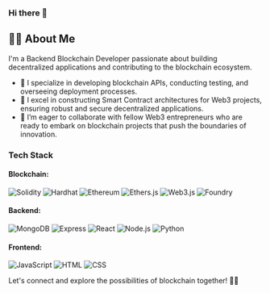 ### Hi there 👋

👨‍💻 About Me
----------------------------------------------------------------------------------------------------------------
I'm a Backend Blockchain Developer passionate about building decentralized applications and contributing to the blockchain ecosystem.

- 🔭 I specialize in developing blockchain APIs, conducting testing, and overseeing deployment processes.
- 🌱 I excel in constructing Smart Contract architectures for Web3 projects, ensuring robust and secure decentralized applications.
- 👯 I’m eager to collaborate with fellow Web3 entrepreneurs who are ready to embark on blockchain projects that push the boundaries of innovation.

### Tech Stack
#### Blockchain:
![Solidity](https://img.shields.io/badge/-Solidity-363636?style=flat-square&logo=solidity&logoColor=white)
![Hardhat](https://img.shields.io/badge/-Hardhat-363636?style=flat-square&logo=hardhat&logoColor=white)
![Ethereum](https://img.shields.io/badge/-Ethereum-363636?style=flat-square&logo=ethereum&logoColor=white)
![Ethers.js](https://img.shields.io/badge/-Ethers.js-363636?style=flat-square&logo=ethereum&logoColor=white)
![Web3.js](https://img.shields.io/badge/-Web3.js-363636?style=flat-square&logo=ethereum&logoColor=white)
![Foundry](https://img.shields.io/badge/-Foundry-363636?style=flat-square)

#### Backend:
![MongoDB](https://img.shields.io/badge/-MongoDB-363636?style=flat-square&logo=mongodb&logoColor=white)
![Express](https://img.shields.io/badge/-Express-363636?style=flat-square&logo=express&logoColor=white)
![React](https://img.shields.io/badge/-React-363636?style=flat-square&logo=reacts&logoColor=white)
![Node.js](https://img.shields.io/badge/-Node.js-363636?style=flat-square&logo=node.js&logoColor=white)
![Python](https://img.shields.io/badge/-Python-363636?style=flat-square&logo=python&logoColor=white)


#### Frontend:
![JavaScript](https://img.shields.io/badge/-JavaScript-363636?style=flat-square&logo=javascript&logoColor=white)
![HTML](https://img.shields.io/badge/-HTML-363636?style=flat-square&logo=html5&logoColor=white)
![CSS](https://img.shields.io/badge/-CSS-363636?style=flat-square&logo=css3&logoColor=white)


Let's connect and explore the possibilities of blockchain together! 🚀✨
